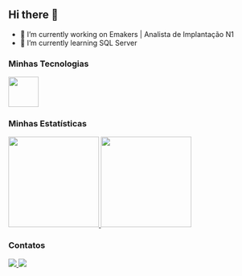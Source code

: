 ## Hi there 👋


- 🔭 I’m currently working on Emakers | Analista de Implantação N1
- 🌱 I’m currently learning SQL Server

### Minhas Tecnologias
<div>
            <img src="https://cdn.jsdelivr.net/gh/devicons/devicon@latest/icons/azuresqldatabase/azuresqldatabase-original.svg" width="60"/>
</div>

### Minhas Estatísticas

<div>
  <a href="https://github.com/Sabrinacalamari">
    <img height="180em" src="https://github-readme-stats.vercel.app/api/top-langs/?username=Sabrinacalamari&layout=compact&langs_count=7&theme=dark"/>
    <img height="180em" src="https://github-readme-stats.vercel.app/api?username=Sabrinacalamari&show_icons=true&theme=dark&include_all_commits=true&count_private=true"/>
  </a>
</div>

### Contatos

<div>
  <a href="https://www.instagram.com/calamarisabrina/?next=%2F">
    <img src="https://img.shields.io/badge/Instagram-E4405F?style=for-the-badge&logo=instagram&logoColor=white" />
  </a>
  <a href="https://www.linkedin.com/in/sabrina-calamari-143996243/">
    <img src="https://img.shields.io/badge/LinkedIn-0077B5?style=for-the-badge&logo=linkedin&logoColor=white" />
  </a>
</div>









    
